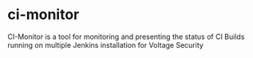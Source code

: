 ci-monitor
==========

CI-Monitor is a tool for monitoring and presenting the status of CI Builds running on multiple Jenkins installation for Voltage Security